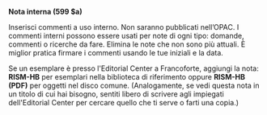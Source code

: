 **Nota interna (599 $a)**

Inserisci commenti a uso interno. Non saranno pubblicati nell’OPAC. I commenti interni possono essere usati per note di ogni tipo: domande, commenti o ricerche da fare. Elimina le note che non sono più attuali. È miglior pratica firmare i commenti usando le tue iniziali e la data.

Se un esemplare è presso l'Editorial Center a Francoforte, aggiungi la nota: **RISM-HB** per esemplari nella biblioteca di riferimento oppure **RISM-HB (PDF)** per oggetti nel disco comune. (Analogamente, se vedi questa nota in un titolo di cui hai bisogno, sentiti libero di scrivere agli impiegati dell'Editorial Center per cercare quello che ti serve o farti una copia.)
